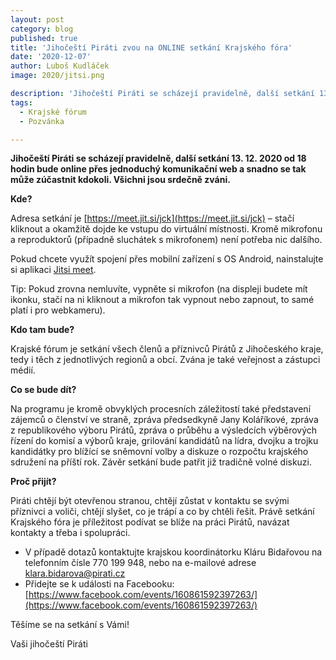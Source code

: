 ```yaml
---
layout: post
category: blog
published: true
title: 'Jihočeští Piráti zvou na ONLINE setkání Krajského fóra'
date: '2020-12-07'
author: Luboš Kudláček
image: 2020/jitsi.png

description: 'Jihočeští Piráti se scházejí pravidelně, další setkání 13. 12. 2020 od 18 hodin bude online přes jednoduchý komunikační web a snadno se tak může zúčastnit kdokoli. Všichni jsou srdečně zváni.'
tags:
  - Krajské fórum
  - Pozvánka

---
```

**Jihočeští Piráti se scházejí pravidelně, další setkání 13. 12. 2020 od 18 hodin bude online přes jednoduchý komunikační web a snadno se tak může zúčastnit kdokoli. 
Všichni jsou srdečně zváni.**

**Kde?**
 
Adresa setkání je [https://meet.jit.si/jck](https://meet.jit.si/jck) – stačí kliknout a okamžitě dojde ke vstupu do virtuální místnosti. 
Kromě mikrofonu a reproduktorů (případně sluchátek s mikrofonem) není potřeba nic dalšího.

Pokud chcete využít spojení přes mobilní zařízení s OS Android, nainstalujte si aplikaci [Jitsi meet](https://play.google.com/store/apps/details?id=org.jitsi.meet&hl=cs&gl=US).

Tip: Pokud zrovna nemluvíte, vypněte si mikrofon (na displeji budete mít ikonku, stačí na ni kliknout a mikrofon tak vypnout nebo zapnout, to samé platí i pro webkameru).

**Kdo tam bude?**

Krajské fórum je setkání všech členů a příznivců Pirátů z Jihočeského kraje, tedy i těch z jednotlivých regionů a obcí. Zvána je také veřejnost a zástupci médií.

**Co se bude dít?**

Na programu je kromě obvyklých procesních záležitostí také představení zájemců o členství ve straně, zpráva předsedkyně Jany Koláříkové, zpráva z republikového výboru Pirátů, zpráva o průběhu a výsledcích výběrových řízení do komisí a výborů kraje, grilování kandidátů na lídra, dvojku a trojku kandidátky pro blížící se sněmovní volby a diskuze o rozpočtu krajského sdružení na příští rok. Závěr setkání bude patřit již tradičně volné diskuzi.

**Proč přijít?**

Piráti chtějí být otevřenou stranou, chtějí zůstat v kontaktu se svými příznivci a voliči, chtějí slyšet, co je trápí a co by chtěli řešit. 
Právě setkání Krajského fóra je příležitost podívat se blíže na práci Pirátů, navázat kontakty a třeba i spolupráci. 
 
  - V případě dotazů kontaktujte krajskou koordinátorku Kláru Bidařovou na telefonním čísle 770 199 948, nebo na e-mailové adrese klara.bidarova@pirati.cz
  - Přidejte se k události na Facebooku:  [https://www.facebook.com/events/160861592397263/](https://www.facebook.com/events/160861592397263/)
 
Těšíme se na setkání s Vámi!

Vaši jihočeští Piráti
